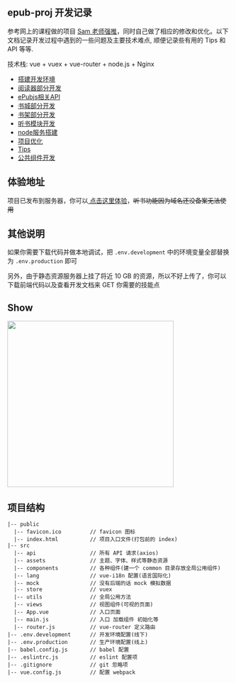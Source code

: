 ## epub-proj 开发记录
参考网上的课程做的项目 [Sam 老师强推](https://coding.imooc.com/learn/list/285.html)，同时自己做了相应的修改和优化。以下文档记录开发过程中遇到的一些问题及主要技术难点, 顺便记录些有用的 Tips 和 API 等等.

技术栈: vue + vuex + vue-router + node.js + Nginx


- <a href="https://github.com/ChenMingK/epub-Proj/blob/master/%E5%BC%80%E5%8F%91%E6%96%87%E6%A1%A3/%E6%90%AD%E5%BB%BA%E5%BC%80%E5%8F%91%E7%8E%AF%E5%A2%83.md" target="_blank">搭建开发环境</a><br>
- <a href="https://github.com/ChenMingK/epub-Proj/blob/master/%E5%BC%80%E5%8F%91%E6%96%87%E6%A1%A3/%E9%98%85%E8%AF%BB%E5%99%A8%E9%83%A8%E5%88%86%E5%BC%80%E5%8F%91.md" target="_blank">阅读器部分开发</a><br>
- <a href="https://github.com/ChenMingK/epub-Proj/blob/master/%E5%BC%80%E5%8F%91%E6%96%87%E6%A1%A3/epubjs%E7%9B%B8%E5%85%B3API.md" target="_blank">ePubjs相关API</a><br>
- <a href="https://github.com/ChenMingK/epub-Proj/blob/master/%E5%BC%80%E5%8F%91%E6%96%87%E6%A1%A3/%E4%B9%A6%E5%9F%8E%E5%BC%80%E5%8F%91.md" target="_blank">书城部分开发</a><br>
- <a href="https://github.com/ChenMingK/epub-Proj/blob/master/%E5%BC%80%E5%8F%91%E6%96%87%E6%A1%A3/%E4%B9%A6%E6%9E%B6%E5%BC%80%E5%8F%91.md" target="_blank">书架部分开发</a><br>
- <a href="https://github.com/ChenMingK/epub-Proj/blob/master/%E5%BC%80%E5%8F%91%E6%96%87%E6%A1%A3/%E5%90%AC%E4%B9%A6%E6%A8%A1%E5%9D%97%E5%BC%80%E5%8F%91.md" target="_blank">听书模块开发</a><br>
- <a href="https://github.com/ChenMingK/epub-Proj/blob/master/%E5%BC%80%E5%8F%91%E6%96%87%E6%A1%A3/node%E6%9C%8D%E5%8A%A1%E6%90%AD%E5%BB%BA.md" target="_blank">node服务搭建</a><br>
- <a href="https://github.com/ChenMingK/epub-Proj/blob/master/%E5%BC%80%E5%8F%91%E6%96%87%E6%A1%A3/%E9%A1%B9%E7%9B%AE%E4%BC%98%E5%8C%96.md" target="_blank">项目优化</a><br>
- <a href="https://github.com/ChenMingK/epub-Proj/blob/master/%E5%BC%80%E5%8F%91%E6%96%87%E6%A1%A3/Tips.md" target="_blank">Tips</a><br>
- <a href="https://github.com/ChenMingK/epub-Proj/blob/master/%E5%BC%80%E5%8F%91%E6%96%87%E6%A1%A3/%E5%85%AC%E5%85%B1%E7%BB%84%E4%BB%B6%E5%BC%80%E5%8F%91.md">公共组件开发</a>

## 体验地址
项目已发布到服务器，你可以<a href="http://39.108.122.248/works/"> 点击这里体验</a>，~~听书功能因为域名还没备案无法使用~~

## 其他说明

如果你需要下载代码并做本地调试，把 `.env.development` 中的环境变量全部替换为 `.env.production` 即可

另外，由于静态资源服务器上挂了将近 10 GB 的资源，所以不好上传了，你可以下载前端代码以及查看开发文档来 GET 你需要的技能点

## Show
<img src="https://github.com/ChenMingK/ImagesStore/blob/master/imgs/epubProjGif.gif" width=375px>

## 项目结构
```
|-- public
  |-- favicon.ico         // favicon 图标
  |-- index.html          // 项目入口文件(打包前的 index)
|-- src
  |-- api                 // 所有 API 请求(axios)
  |-- assets              // 主题、字体、样式等静态资源
  |-- components          // 各种组件(建一个 common 目录存放全局公用组件)
  |-- lang                // vue-i18n 配置(语言国际化)
  |-- mock                // 没有后端的话 mock 模拟数据
  |-- store               // vuex
  |-- utils               // 全局公用方法
  |-- views               // 视图组件(可视的页面)
  |-- App.vue             // 入口页面
  |-- main.js             // 入口 加载组件 初始化等
  |-- router.js           // vue-router 定义路由
|-- .env.development      // 开发环境配置(线下)
|-- .env.production       // 生产环境配置(线上)
|-- babel.config.js       // babel 配置
|-- .eslintrc.js          // eslint 配置项
|-- .gitignore            // git 忽略项
|-- vue.config.js         // 配置 webpack
```





